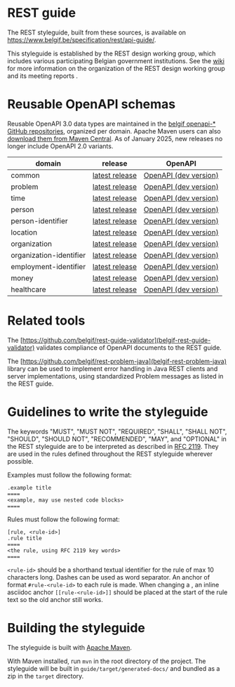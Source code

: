 # REST guide

The REST styleguide, built from these sources, is available on https://www.belgif.be/specification/rest/api-guide/.

This styleguide is established by the REST design working group, which includes various participating Belgian government institutions.
See the [wiki](https://github.com/belgif/rest-guide/wiki) for more information on the organization of the REST design working group and its meeting reports .

# Reusable OpenAPI schemas

Reusable OpenAPI 3.0 data types are maintained in the [belgif openapi-* GitHub repositories](https://github.com/belgif?q=openapi&type=&language=), organized per domain. Apache Maven users can also [download them from Maven Central](https://search.maven.org/search?q=g:io.github.belgif.openapi).
As of January 2025, new releases no longer include OpenAPI 2.0 variants.

| domain | release | OpenAPI | 
|--------|---------|---------|
| common | [latest release](https://github.com/belgif/openapi-common/releases/latest) | [OpenAPI (dev version)](https://github.com/belgif/openapi-common/blob/master/src/main/openapi/common/v1/common-v1.yaml)|
| problem | [latest release](https://github.com/belgif/openapi-problem/releases/latest) | [OpenAPI (dev version)](https://github.com/belgif/openapi-problem/blob/master/src/main/openapi/problem/v1/problem-v1.yaml)|
| time | [latest release](https://github.com/belgif/openapi-time/releases/latest) | [OpenAPI (dev version)](https://github.com/belgif/openapi-time/blob/master/src/main/openapi/time/v1/time-v1.yaml)|
| person | [latest release](https://github.com/belgif/openapi-person/releases/latest) | [OpenAPI (dev version)](https://github.com/belgif/openapi-person/blob/master/src/main/openapi/person/v2/person-v2.yaml)|
| person-identifier | [latest release](https://github.com/belgif/openapi-person-identifier/releases/latest) | [OpenAPI (dev version)](https://github.com/belgif/openapi-person-identifier/blob/master/src/main/openapi/person/identifier/v1/person-identifier-v1.yaml)|
| location | [latest release](https://github.com/belgif/openapi-location/releases/latest) | [OpenAPI (dev version)](https://github.com/belgif/openapi-location/blob/master/src/main/openapi/location/v1/location-v1.yaml)|
| organization | [latest release](https://github.com/belgif/openapi-organization/releases/latest) | [OpenAPI (dev version)](https://github.com/belgif/openapi-organization/blob/master/src/main/openapi/organization/v1/organization-v1.yaml)|
| organization-identifier | [latest release](https://github.com/belgif/openapi-organization-identifier/releases/latest) | [OpenAPI (dev version)](https://github.com/belgif/openapi-organization-identifier/blob/master/src/main/openapi/organization/identifier/v1/organization-identifier-v1.yaml)|
| employment-identifier | [latest release](https://github.com/belgif/openapi-employment-identifier/releases/latest) | [OpenAPI (dev version)](https://github.com/belgif/openapi-employment-identifier/blob/master/src/main/openapi/employment/identifier/v1/employment-identifier-v1.yaml)|
| money | [latest release](https://github.com/belgif/openapi-money/releases/latest) | [OpenAPI (dev version)](https://github.com/belgif/openapi-money/blob/master/src/main/openapi/money/v1/money-v1.yaml)|
| healthcare | [latest release](https://github.com/belgif/openapi-healthcare/releases/latest) | [OpenAPI (dev version)](https://github.com/belgif/openapi-healthcare/blob/master/src/main/openapi/healthcare/v1/healthcare-v1.yaml)|

# Related tools

The [https://github.com/belgif/rest-guide-validator](belgif-rest-guide-validator) validates compliance of OpenAPI documents to the REST guide. 

The [https://github.com/belgif/rest-problem-java](belgif-rest-problem-java) library can be used to implement error handling in Java REST clients and server implementations, using standardized Problem messages as listed in the REST guide.


# Guidelines to write the styleguide

The keywords "MUST", "MUST NOT", "REQUIRED", "SHALL", "SHALL NOT", "SHOULD", "SHOULD NOT", "RECOMMENDED", "MAY", and "OPTIONAL" in the REST styleguide are to be interpreted as described in [RFC 2119](https://www.ietf.org/rfc/rfc2119.txt).
They are used in the rules defined throughout the REST styleguide wherever possible.

Examples must follow the following format:

```
.example title
====
<example, may use nested code blocks>
====
```

Rules must follow the following format:

```
[rule, <rule-id>]
.rule title
====
<the rule, using RFC 2119 key words>
====
```
`<rule-id>` should be a shorthand textual identifier for the rule of max 10 characters long. Dashes can be used as word separator.
An anchor of format `#rule-<rule-id>` to each rule is made. When changing a <rule-id>, an inline asciidoc anchor `[[rule-<rule-id>]]` should be placed at the start of the rule text so the old anchor still works.

# Building the styleguide

The styleguide is built with [Apache Maven](https://maven.apache.org).

With Maven installed, run `mvn` in the root directory of the project. 
The styleguide will be built in `guide/target/generated-docs/` and bundled as a zip in the `target` directory.

